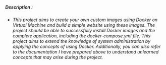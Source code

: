 ##### Description :
  * ###### This project aims to create your own custom images using Docker on Virtual Machine and build a simple website using these images. The project should be able to successfully install Docker images and the complete application, including the docker-compose.yml file. This project aims to extend the knowledge of system administration by applying the concepts of using Docker. Additionally, you can also refer to the documentation I have prepared above to understand unlearned concepts that may arise during the project.
